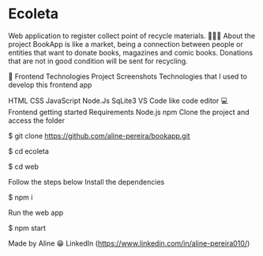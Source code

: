 # Ecoleta
Web application to register collect point of recycle materials.
👨🏻‍💻 About the project
BookApp is like a market, being a connection between people or entities that want to donate books, magazines and comic books. Donations that are not in good condition will be sent for recycling.

🚀 Frontend Technologies
Project Screenshots
Technologies that I used to develop this frontend app

HTML
CSS
JavaScript
Node.Js
SqLite3
VS Code like code editor
💻 Frontend getting started
Requirements
Node.js
npm
Clone the project and access the folder

$ git clone https://github.com/aline-pereira/bookapp.git

$ cd ecoleta

$ cd web

Follow the steps below
Install the dependencies

$ npm i

Run the web app

$ npm start

Made by Aline 😁 LinkedIn (https://www.linkedin.com/in/aline-pereira010/)
